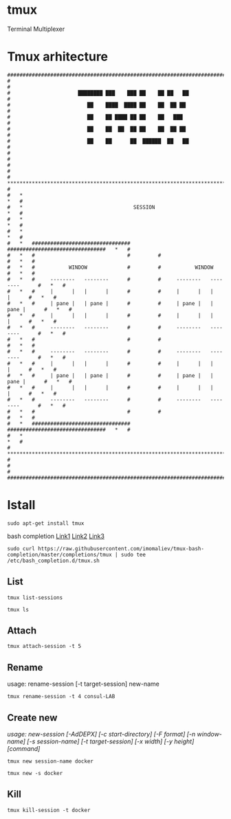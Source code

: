 # tmux
Terminal Multiplexer

# Tmux arhitecture
```
#########################################################################################
#                                                                                       #
#                      ████████ ███    ███ ██    ██ ██   ██                             #
#                         ██    ████  ████ ██    ██  ██ ██                              #
#                         ██    ██ ████ ██ ██    ██   ███                               #
#                         ██    ██  ██  ██ ██    ██  ██ ██                              #
#                         ██    ██      ██  ██████  ██   ██                             #
#                                                                                       #
#                                                                                       #
#   *********************************************************************************   #
#   *                                                                               *   #
#   *                                    SESSION                                    *   #
#   *                                                                               *   #
#   *                                                                               *   #
#   *   ################################         ################################   *   #
#   *   #                              #         #                              #   *   #
#   *   #           WINDOW             #         #           WINDOW             #   *   #
#   *   #     --------   --------      #         #     --------   --------      #   *   #
#   *   #     |      |   |      |      #         #     |      |   |      |      #   *   #
#   *   #     | pane |   | pane |      #         #     | pane |   | pane |      #   *   #
#   *   #     |      |   |      |      #         #     |      |   |      |      #   *   #
#   *   #     --------   --------      #         #     --------   --------      #   *   #
#   *   #                              #         #                              #   *   #
#   *   #     --------   --------      #         #     --------   --------      #   *   #
#   *   #     |      |   |      |      #         #     |      |   |      |      #   *   #
#   *   #     | pane |   | pane |      #         #     | pane |   | pane |      #   *   #
#   *   #     |      |   |      |      #         #     |      |   |      |      #   *   #
#   *   #     --------   --------      #         #     --------   --------      #   *   #
#   *   #                              #         #                              #   *   #
#   *   ################################         ################################   *   #
#   *                                                                               *   #
#   *********************************************************************************   #
#                                                                                       #
#########################################################################################
```



# Istall
```
sudo apt-get install tmux
```

bash completion [Link1](https://russellparker.me/post/2018/02/16/tmux-bash-autocomplete/) [Link2](https://github.com/imomaliev/tmux-bash-completion/blob/master/completions/tmux) [Link3](https://github.com/Bash-it/bash-it/blob/master/completion/available/tmux.completion.bash)
```
sudo curl https://raw.githubusercontent.com/imomaliev/tmux-bash-completion/master/completions/tmux | sudo tee /etc/bash_completion.d/tmux.sh
```

## List
```
tmux list-sessions
```
```
tmux ls
```

## Attach
```
tmux attach-session -t 5
```

## Rename
usage: rename-session [-t target-session] new-name
```
tmux rename-session -t 4 consul-LAB
```

## Create new
_usage: new-session [-AdDEPX] [-c start-directory] [-F format] [-n window-name] [-s session-name] [-t target-session] [-x width] [-y height] [command]_
```
tmux new session-name docker
```
```
tmux new -s docker
```

## Kill
```
tmux kill-session -t docker
```



